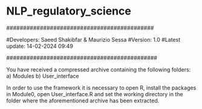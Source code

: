 # NLP_regulatory_science

############################################

#Developers: Saeed Shakibfar & Maurizio Sessa
#Version: 1.0
#Latest update: 14-02-2024 09:49

#############################################

You have received a compressed archive containing the following folders:
a) Modules
b) User_interface

In order to use the framework it is necessary to open R, install the packages in Module0, open User_interface.R and set the
working directory in the folder where the aforementioned archive has been extracted.
